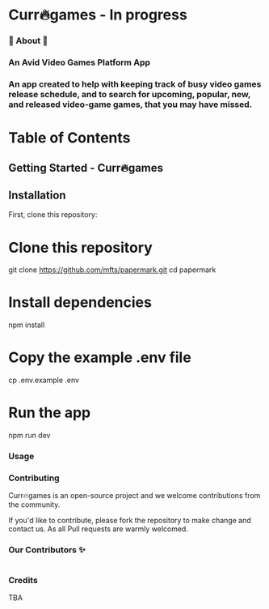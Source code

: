# Curr🔥games - In progress

### 🚀 About 🚀
### An Avid Video Games Platform App
### An app created to help with keeping track of busy video games release schedule, and to search for upcoming, popular, new, and released video-game games, that you may have missed.

# Table of Contents


## Getting Started - Curr🔥games

## Installation

First, clone this repository:

<!-- start:code block -->
# Clone this repository
git clone https://github.com/mfts/papermark.git
cd papermark

# Install dependencies
npm install

# Copy the example .env file
cp .env.example .env

# Run the app
npm run dev
<!-- end:code block -->

### Usage

### Contributing

Curr🔥games is an open-source project and we welcome contributions from the community.

If you'd like to contribute, please fork the repository to make change and contact us. As all Pull requests are warmly welcomed.

### Our Contributors ✨

<a href="https://github.com/mfts/papermark/graphs/contributors">
  <img src="" />
</a>

### Credits
TBA
